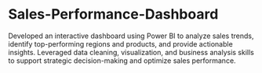 # Sales-Performance-Dashboard
Developed an interactive dashboard using Power BI to analyze sales trends, identify top-performing regions and products, and provide actionable insights. Leveraged data cleaning, visualization, and business analysis skills to support strategic decision-making and optimize sales performance.
